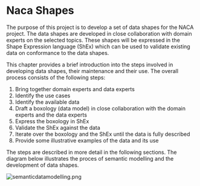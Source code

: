 Naca Shapes
=======
The purpose of this project is to develop a set of data shapes for the NACA project.
The data shapes are developed in close collaboration with domain experts on the selected topics.
These shapes will be expressed in the Shape Expression language (ShEx) which can be used to validate
existing data on conformance to the data shapes.

This chapter provides a brief introduction into the steps involved in developing data shapes, their maintenance and their use.
The overall process consists of the following steps:
1. Bring together domain experts and data experts
2. Identify the use cases
3. Identify the available data
4. Draft a boxology (data model) in close collaboration with the domain experts and the data experts
5. Express the boxology in ShEx
6. Validate the ShEx against the data
7. Iterate over the boxology and the ShEx until the data is fully described
8. Provide some illustrative examples of the data and its use

The steps are described in more detail in the following sections. The diagram below illustrates the proces of semantic modelling and the development of data shapes.

![semanticdatamodelling.png](pix/semanticdatamodelling.png)